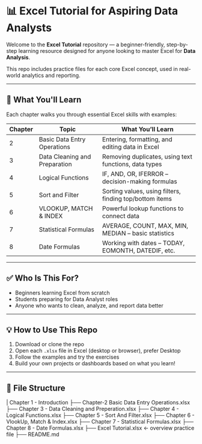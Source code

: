 # 📊 Excel Tutorial for Aspiring Data Analysts

Welcome to the **Excel Tutorial** repository — a beginner-friendly, step-by-step learning resource designed for anyone looking to master Excel for **Data Analysis**.

This repo includes practice files for each core Excel concept, used in real-world analytics and reporting.

---

## 🧠 What You'll Learn

Each chapter walks you through essential Excel skills with examples:

| Chapter | Topic                             | What You’ll Learn                                       |
|---------|-----------------------------------|----------------------------------------------------------|
| 2       | Basic Data Entry Operations       | Entering, formatting, and editing data in Excel         |
| 3       | Data Cleaning and Preparation     | Removing duplicates, using text functions, data types   |
| 4       | Logical Functions                 | IF, AND, OR, IFERROR – decision-making formulas         |
| 5       | Sort and Filter                   | Sorting values, using filters, finding top/bottom items |
| 6       | VLOOKUP, MATCH & INDEX            | Powerful lookup functions to connect data               |
| 7       | Statistical Formulas              | AVERAGE, COUNT, MAX, MIN, MEDIAN – basic statistics     |
| 8       | Date Formulas                     | Working with dates – TODAY, EOMONTH, DATEDIF, etc.      |

---

## ✅ Who Is This For?

- Beginners learning Excel from scratch  
- Students preparing for Data Analyst roles  
- Anyone who wants to clean, analyze, and report data better  

---

## 💡 How to Use This Repo

1. Download or clone the repo  
2. Open each `.xlsx` file in Excel (desktop or browser), prefer Desktop  
3. Follow the examples and try the exercises  
4. Build your own projects or dashboards based on what you learn!

---

## 📁 File Structure
|   Chapter 1 - Introduction
├── Chapter-2 Basic Data Entry Operations.xlsx
├── Chapter 3 - Data Cleaning and Preperation.xlsx
├── Chapter 4 - Logical Functions.xlsx
├── Chapter 5 - Sort And Filter.xlsx
├── Chapter 6 - VlookUp, Match & Index.xlsx
├── Chapter 7 - Statistical Formulas.xlsx
├── Chapter 8 - Date Formulas.xlsx
├── Excel Tutorial.xlsx ← overview practice file
├── README.md
